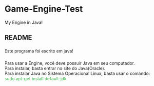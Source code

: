 # Game-Engine-Test
My Engine in Java!


## README ##
###
Este programa foi escrito em java!
###
Para usar a Engine, você deve possuir Java em seu computador.
<br/>
Para instalar, basta entrar no site do Java(Oracle).
<br/>
Para instalar Java no Sistema Operacional Linux, basta usar o comando: <span style="Color:#3eb54f;">sudo apt-get install default-jdk</span>


